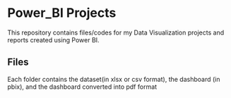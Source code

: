 # Power_BI Projects
This repository contains files/codes for my Data Visualization projects and reports created using Power BI.

## Files
Each folder contains the dataset(in xlsx or csv format), the dashboard (in pbix), and the dashboard converted into pdf format

